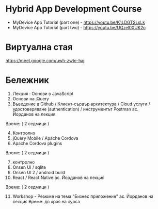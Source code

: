 # Hybrid App Development Course

- MyDevice App Tutorial (part one) - https://youtu.be/K1LDGTSLsLk
- MyDevice App Tutorial (part two) - https://youtu.be/UQzel0XUK2o

# Виртуална стая

https://meet.google.com/uwh-zwte-haj


# Бележник
1) Лекция : Основи в JavaScript
2) Основи на jQuery
3) Въведение в Github / Клиент-сървър архитектура / Cloud услуги / удостоверяване (authentication) / инструментът Postman ас. Йорданов на лекция

Време: ( 2 седмици )


4) Контролно
5) jQuery Mobile / Apache Cordova
6) Apache Cordova plugins

Време: ( 2 седмици )


7) контролно
8) Onsen UI / sqlite
0) Onsen UI 2 / android build 
10) React / React Native ас. Йорданов на лекция

Време: ( 2 седмици )


11) Workshop - Резюме на тема "Бизнес приложение" ас. Йорданов на лекция
Време: до края на курса


